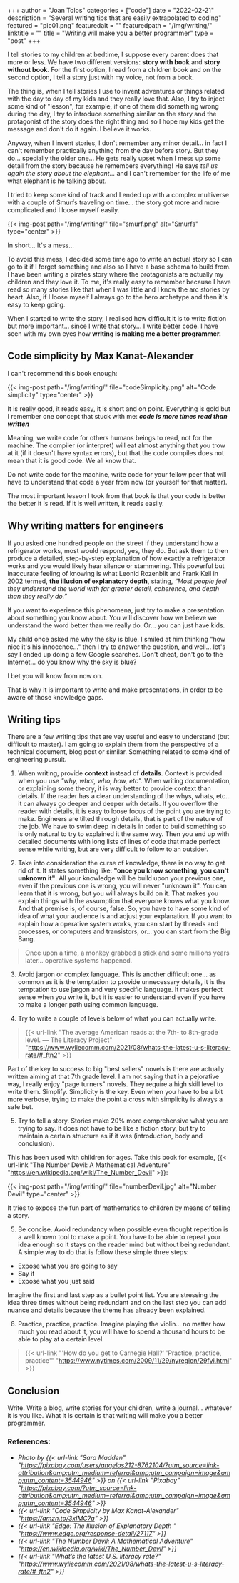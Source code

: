 +++
author = "Joan Tolos"
categories = ["code"]
date = "2022-02-21"
description = "Several writing tips that are easily extrapolated to coding"
featured = "pic01.png"
featuredalt = ""
featuredpath = "/img/writing/"
linktitle = ""
title = "Writing will make you a better programmer"
type = "post"
+++

I tell stories to my children at bedtime, I suppose every parent does that more or less. We have two different versions: **story with book** and **story without book**. For the first option, I read from a children book and on the second option, I tell a story just with my voice, not from a book.

The thing is, when I tell stories I use to invent adventures or things related with the day to day of my kids and they really love that. Also, I try to inject some kind of "lesson", for example, if one of them did something wrong during the day, I try to introduce something similar on the story and the protagonist of the story does the right thing and so I hope my kids get the message and don't do it again. I believe it works.

Anyway, when I invent stories, I don't remember any minor detail... in fact I can't remember practically anything from the day before story. But they do... specially the older one... He gets really upset when I mess up some detail from the story because he remembers everything! He says _tell us again the story about the elephant..._ and I can't remember for the life of me what elephant is he talking about.

I tried to keep some kind of track and I ended up with a complex multiverse with a couple of Smurfs traveling on time... the story got more and more complicated and I loose myself easily.

{{< img-post path="/img/writing/" file="smurf.png" alt="Smurfs" type="center" >}}

In short... It's a mess...

To avoid this mess, I decided some time ago to write an actual story so I can go to it if I forget something and also so I have a base schema to build from. I have been writing a pirates story where the protagonists are actually my children and they love it. To me, it's really easy to remember because I have read so many stories like that when I was little and I know the arc stories by heart. Also, if I loose myself I always go to the hero archetype and then it's easy to keep going.

When I started to write the story, I realised how difficult it is to write fiction but more important... since I write that story... I write better code. I have seen with my own eyes how **writing is making me a better programmer.**

## Code simplicity by Max Kanat-Alexander

I can't recommend this book enough:

{{< img-post path="/img/writing/" file="codeSimplicity.png" alt="Code simplicity" type="center" >}}

It is really good, it reads easy, it is short and on point. Everything is gold but I remember one concept that stuck with me: **_code is more times read than written_**

Meaning, we write code for others humans beings to read, not for the machine. The compiler (or interpret) will eat almost anything that you trow at it (if it doesn't have syntax errors), but that the code compiles does not mean that it is good code. We all know that.

Do not write code for the machine, write code for your fellow peer that will have to understand that code a year from now (or yourself for that matter).

The most important lesson I took from that book is that your code is better the better it is read. If it is well written, it reads easily.

## Why writing matters for engineers

If you asked one hundred people on the street if they understand how a refrigerator works, most would respond, yes, they do. But ask them to then produce a detailed, step-by-step explanation of how exactly a refrigerator works and you would likely hear silence or stammering. This powerful but inaccurate feeling of knowing is what Leonid Rozenblit and Frank Keil in 2002 termed, **the illusion of explanatory depth**, stating, _“Most people feel they understand the world with far greater detail, coherence, and depth than they really do.”_

If you want to experience this phenomena, just try to make a presentation about something you know about. You will discover how we believe we understand the word better than we really do. Or... you can just have kids.

My child once asked me why the sky is blue. I smiled at him thinking "how nice it's his innocence..." then I try to answer the question, and well... let's say I ended up doing a few Google searches. Don't cheat, don't go to the Internet... do you know why the sky is blue?

I bet you will know from now on.

That is why it is important to write and make presentations, in order to be aware of those knowledge gaps.

## Writing tips

There are a few writing tips that are vey useful and easy to understand (but difficult to master). I am going to explain them from the perspective of a technical document, blog post or similar. Something related to some kind of engineering pursuit.

1. When writing, provide **context** instead of **details**. Context is provided when you use _"why, what, who, how, etc"._ When writing documentation, or explaining some theory, it is way better to provide context than details. If the reader has a clear understanding of the whys, whats, etc... it can always go deeper and deeper with details.
If you overflow the reader with details, it is easy to loose focus of the point you are trying to make. Engineers are tilted through details, that is part of the nature of the job. We have to swim deep in details in order to build something so is only natural to try to explained it the same way. Then you end up with detailed documents with long lists of lines of code that made perfect sense while writing, but are very difficult to follow to an outsider.

2. Take into consideration the curse of knowledge, there is no way to get rid of it. It states something like: **"once you know something, you can't unknown it"**. All your knowledge will be build upon your previous one, even if the previous one is wrong, you will never "unknown it". You can learn that it is wrong, but you will always build on it.
That makes you explain things with the assumption that everyone knows what you know. And that premise is, of course, false. So, you have to have some kind of idea of what your audience is and adjust your explanation. If you want to explain how a operative system works, you can start by threads and processes, or computers and transistors, or... you can start from the Big Bang.

> Once upon a time, a monkey grabbed a stick and some millions years later... operative systems happened.

3. Avoid jargon or complex language. This is another difficult one... as common as it is the temptation to provide unnecessary details, it is the temptation to use jargon and very specific language. It makes perfect sense when you write it, but it is easier to understand even if you have to make a longer path using common language.

4. Try to write a couple of levels below of what you can actually write.

> {{< url-link "The average American reads at the 7th- to 8th-grade level. — The Literacy Project" "https://www.wyliecomm.com/2021/08/whats-the-latest-u-s-literacy-rate/#_ftn2" >}}

Part of the key to success to big "best sellers" novels is there are actually written aiming at that 7th grade level. I am not saying that in a pejorative way, I really enjoy "page turners" novels. They require a high skill level to write them.
Simplify. Simplicity is the key. Even when you have to be a bit more verbose, trying to make the point a cross with simplicity is always a safe bet.

5. Try to tell a story. Stories make 20% more comprehensive what you are trying to say. It does not have to be like a fiction story, but try to maintain a certain structure as if it was (introduction, body and conclusion).

This has been used with children for ages. Take this book for example, {{< url-link "The Number Devil: A Mathematical Adventure" "https://en.wikipedia.org/wiki/The_Number_Devil" >}}:

{{< img-post path="/img/writing/" file="numberDevil.jpg" alt="Number Devil" type="center" >}}

It tries to expose the fun part of mathematics to children by means of telling a story.

5. Be concise. Avoid redundancy when possible even thought repetition is a well known tool to make a point. You have to be able to repeat your idea enough so it stays on the reader mind but without being redundant. A simple way to do that is follow these simple three steps:

- Expose what you are going to say
- Say it
- Expose what you just said

Imagine the first and last step as a bullet point list. You are stressing the idea three times without being redundant and on the last step you can add nuance and details because the theme has already been explained.

6. Practice, practice, practice. Imagine playing the violin... no matter how much you read about it, you will have to spend a thousand hours to be able to play at a certain level.

> {{< url-link "'How do you get to Carnegie Hall?' 'Practice, practice, practice'" "https://www.nytimes.com/2009/11/29/nyregion/29fyi.html" >}}

## Conclusion

Write. Write a blog, write stories for your children, write a journal... whatever it is you like. What it is certain is that writing will make you a better programmer.

### References:

* _Photo by {{< url-link "Sara Madden" "https://pixabay.com/users/angelos212-8762104/?utm_source=link-attribution&amp;utm_medium=referral&amp;utm_campaign=image&amp;utm_content=3544946" >}} on {{< url-link "Pixabay" "https://pixabay.com/?utm_source=link-attribution&amp;utm_medium=referral&amp;utm_campaign=image&amp;utm_content=3544946" >}}_
* _{{< url-link "Code Simplicity by Max Kanat-Alexander" "https://amzn.to/3xIMC7a" >}}_
* _{{< url-link "Edge: The Illusion of Explanatory Depth " "https://www.edge.org/response-detail/27117" >}}_
* _{{< url-link "The Number Devil: A Mathematical Adventure" "https://en.wikipedia.org/wiki/The_Number_Devil" >}}_
* _{{< url-link "What’s the latest U.S. literacy rate?" "https://www.wyliecomm.com/2021/08/whats-the-latest-u-s-literacy-rate/#_ftn2" >}}_
